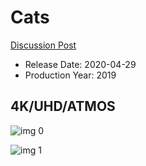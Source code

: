 # Cats

[Discussion Post](https://www.avsforum.com/threads/bass-eq-for-filtered-movies.2995212/post-59425088)

* Release Date: 2020-04-29
* Production Year: 2019

## 4K/UHD/ATMOS

![img 0](https://i.imgur.com/tDWyTeY.jpg)

![img 1](https://i.imgur.com/Kff86JI.png)

